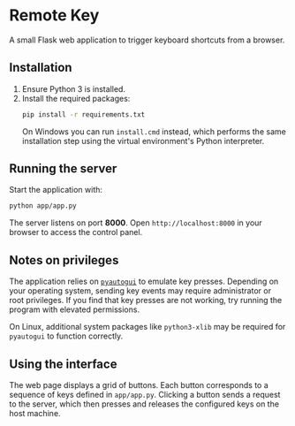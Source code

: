 # Remote Key

A small Flask web application to trigger keyboard shortcuts from a browser.

## Installation

1. Ensure Python 3 is installed.
2. Install the required packages:
   ```bash
   pip install -r requirements.txt
   ```
   On Windows you can run `install.cmd` instead, which performs the same installation step using the virtual environment's Python interpreter.

## Running the server

Start the application with:
```bash
python app/app.py
```
The server listens on port **8000**. Open `http://localhost:8000` in your browser to access the control panel.

## Notes on privileges

The application relies on [`pyautogui`](https://pypi.org/project/pyautogui/) to emulate key presses. Depending on your operating system, sending key events may require administrator or root privileges. If you find that key presses are not working, try running the program with elevated permissions.

On Linux, additional system packages like `python3-xlib` may be required for `pyautogui` to function correctly.

## Using the interface

The web page displays a grid of buttons. Each button corresponds to a sequence of keys defined in `app/app.py`. Clicking a button sends a request to the server, which then presses and releases the configured keys on the host machine.
